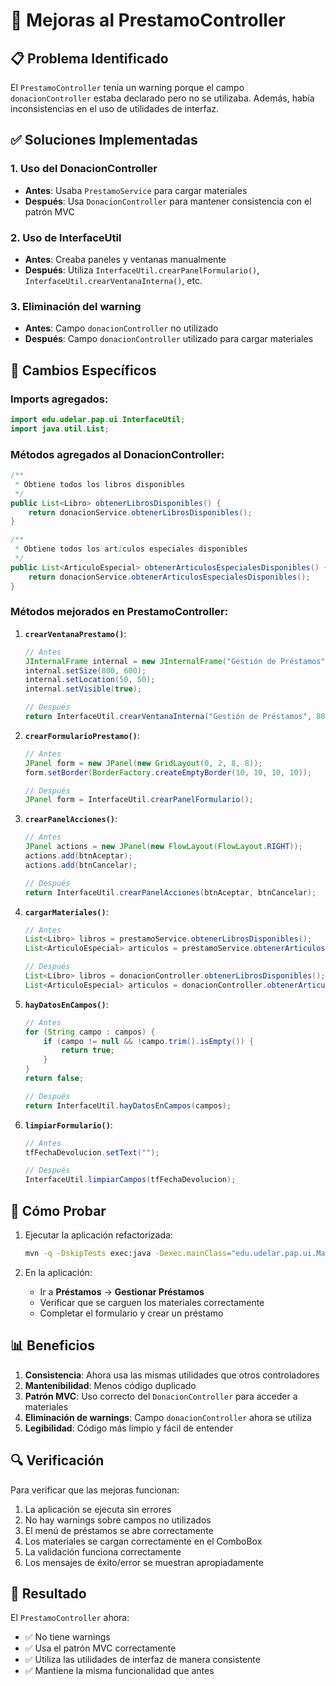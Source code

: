 # 🔧 Mejoras al PrestamoController

## 📋 Problema Identificado

El `PrestamoController` tenía un warning porque el campo `donacionController` estaba declarado pero no se utilizaba. Además, había inconsistencias en el uso de utilidades de interfaz.

## ✅ Soluciones Implementadas

### 1. Uso del DonacionController
- **Antes**: Usaba `PrestamoService` para cargar materiales
- **Después**: Usa `DonacionController` para mantener consistencia con el patrón MVC

### 2. Uso de InterfaceUtil
- **Antes**: Creaba paneles y ventanas manualmente
- **Después**: Utiliza `InterfaceUtil.crearPanelFormulario()`, `InterfaceUtil.crearVentanaInterna()`, etc.

### 3. Eliminación del warning
- **Antes**: Campo `donacionController` no utilizado
- **Después**: Campo `donacionController` utilizado para cargar materiales

## 🔄 Cambios Específicos

### Imports agregados:
```java
import edu.udelar.pap.ui.InterfaceUtil;
import java.util.List;
```

### Métodos agregados al DonacionController:
```java
/**
 * Obtiene todos los libros disponibles
 */
public List<Libro> obtenerLibrosDisponibles() {
    return donacionService.obtenerLibrosDisponibles();
}

/**
 * Obtiene todos los artículos especiales disponibles
 */
public List<ArticuloEspecial> obtenerArticulosEspecialesDisponibles() {
    return donacionService.obtenerArticulosEspecialesDisponibles();
}
```

### Métodos mejorados en PrestamoController:

1. **`crearVentanaPrestamo()`**:
   ```java
   // Antes
   JInternalFrame internal = new JInternalFrame("Gestión de Préstamos", true, true, true, true);
   internal.setSize(800, 600);
   internal.setLocation(50, 50);
   internal.setVisible(true);
   
   // Después
   return InterfaceUtil.crearVentanaInterna("Gestión de Préstamos", 800, 600);
   ```

2. **`crearFormularioPrestamo()`**:
   ```java
   // Antes
   JPanel form = new JPanel(new GridLayout(0, 2, 8, 8));
   form.setBorder(BorderFactory.createEmptyBorder(10, 10, 10, 10));
   
   // Después
   JPanel form = InterfaceUtil.crearPanelFormulario();
   ```

3. **`crearPanelAcciones()`**:
   ```java
   // Antes
   JPanel actions = new JPanel(new FlowLayout(FlowLayout.RIGHT));
   actions.add(btnAceptar);
   actions.add(btnCancelar);
   
   // Después
   return InterfaceUtil.crearPanelAcciones(btnAceptar, btnCancelar);
   ```

4. **`cargarMateriales()`**:
   ```java
   // Antes
   List<Libro> libros = prestamoService.obtenerLibrosDisponibles();
   List<ArticuloEspecial> articulos = prestamoService.obtenerArticulosEspecialesDisponibles();
   
   // Después
   List<Libro> libros = donacionController.obtenerLibrosDisponibles();
   List<ArticuloEspecial> articulos = donacionController.obtenerArticulosEspecialesDisponibles();
   ```

5. **`hayDatosEnCampos()`**:
   ```java
   // Antes
   for (String campo : campos) {
       if (campo != null && !campo.trim().isEmpty()) {
           return true;
       }
   }
   return false;
   
   // Después
   return InterfaceUtil.hayDatosEnCampos(campos);
   ```

6. **`limpiarFormulario()`**:
   ```java
   // Antes
   tfFechaDevolucion.setText("");
   
   // Después
   InterfaceUtil.limpiarCampos(tfFechaDevolucion);
   ```

## 🧪 Cómo Probar

1. Ejecutar la aplicación refactorizada:
   ```bash
   mvn -q -DskipTests exec:java -Dexec.mainClass="edu.udelar.pap.ui.MainRefactored"
   ```

2. En la aplicación:
   - Ir a **Préstamos** → **Gestionar Préstamos**
   - Verificar que se carguen los materiales correctamente
   - Completar el formulario y crear un préstamo

## 📊 Beneficios

1. **Consistencia**: Ahora usa las mismas utilidades que otros controladores
2. **Mantenibilidad**: Menos código duplicado
3. **Patrón MVC**: Uso correcto del `DonacionController` para acceder a materiales
4. **Eliminación de warnings**: Campo `donacionController` ahora se utiliza
5. **Legibilidad**: Código más limpio y fácil de entender

## 🔍 Verificación

Para verificar que las mejoras funcionan:

1. La aplicación se ejecuta sin errores
2. No hay warnings sobre campos no utilizados
3. El menú de préstamos se abre correctamente
4. Los materiales se cargan correctamente en el ComboBox
5. La validación funciona correctamente
6. Los mensajes de éxito/error se muestran apropiadamente

## 🎯 Resultado

El `PrestamoController` ahora:
- ✅ No tiene warnings
- ✅ Usa el patrón MVC correctamente
- ✅ Utiliza las utilidades de interfaz de manera consistente
- ✅ Mantiene la misma funcionalidad que antes
